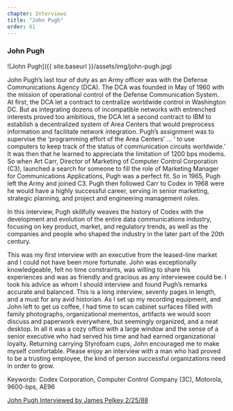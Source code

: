 ```yaml
---
chapter: Interviews
title: "John Pugh"
order: 61
---
```


### John Pugh

![John Pugh]({{ site.baseurl }}/assets/img/john-pugh.jpg)

John Pugh’s last tour of duty as an Army officer was with the Defense Communications Agency (DCA). The DCA was founded in May of 1960 with the mission of operational control of the Defense Communication System. At first, the DCA let a contract to centralize worldwide control in Washington DC. But as integrating dozens of incompatible networks with entrenched interests proved too ambitious, the DCA let a second contract to IBM to establish a decentralized system of Area Centers that would preprocess information and facilitate network integration. Pugh’s assignment was to supervise the ‘programming effort of the Area Centers’ ... ‘ to use computers to keep track of the status of communication circuits worldwide.’ It was then that he learned to appreciate the limitation of 1200 bps modems. So when Art Carr, Director of Marketing of Computer Control Corporation (C3), launched a search for someone to fill the role of Marketing Manager for Communications Applications, Pugh was a perfect fit. So in 1965, Pugh left the Army and joined C3. Pugh then followed Carr to Codex in 1968 were he would have a highly successful career, serving in senior marketing, strategic planning, and project and engineering management roles. 

In this interview, Pugh skillfully weaves the history of Codex with the development and evolution of the entire data communications industry, focusing on key product, market, and regulatory trends, as well as the companies and people who shaped the industry in the later part of the 20th century.

This was my first interview with an executive from the leased-line market and I could not have been more fortunate. John was exceptionally knowledgeable, felt no time constraints, was willing to share his experiences and was as friendly and gracious as any interviewee could be. I took his advice as whom I should interview and found Pugh’s remarks accurate and balanced. This is a long interview, seventy pages in length, and a must for any avid historian. As I set up my recording equipment, and John left to get us coffee, I had time to scan cabinet surfaces filled with family photographs, organizational mementos, artifacts we would soon discuss and paperwork everywhere, but seemingly organized, and a neat desktop. In all it was a cozy office with a large window and the sense of a senior executive who had served his time and had earned organizational loyalty. Returning carrying Styrofoam cups, John encouraged me to make myself comfortable. Please enjoy an interview with a man who had proved to be a trusting employee, the kind of person successful organizations need in order to grow.

Keywords: Codex Corporation, Computer Control Company (3C), Motorola, 9600-bps, AE96

[John Pugh Interviewed by James Pelkey 2/25/88](https://archive.computerhistory.org/resources/access/text/2016/03/102738098-05-01-acc.pdf)
